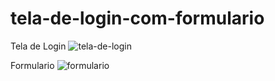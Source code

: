 # tela-de-login-com-formulario

Tela de Login
![tela-de-login](https://user-images.githubusercontent.com/28787494/136667028-3b3ef96f-20fc-4f6f-9a5e-88746afe8224.png)

Formulario
![formulario](https://user-images.githubusercontent.com/28787494/136667026-b72e44b0-4783-4673-b299-f1d167ab74c6.png)

